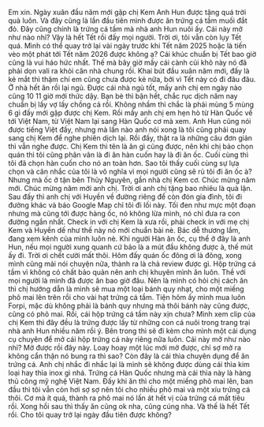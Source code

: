 Em xin. Ngày xuân đầu năm mới gặp chị Kem Anh Hun được tặng quá trời quà luôn. Và đây cũng là lần đầu tiên mình được ăn trứng cá tầm muối đắt đỏ. Đây cũng chính là trứng cá tầm mà nhà anh Hun nuôi ấy. Cái này mở như nào nhỉ? Vậy là hết Tết rồi đấy mọi người. Trời ơi, tôi vẫn còn lụy Tết quá. Mình có thể quay trở lại vài ngày trước khi Tết năm 2025 hoặc là tiến vèo một phát tới Tết năm 2026 được không ạ? Cái khúc chuẩn bị Tết bao giờ cũng là vui háo hức nhất. Thế mà bây giờ mấy cái cành củi khô này nó đã phải dọn vali ra khỏi căn nhà chung rồi. Khai bút đầu xuân năm mới, đấy là kẻ mắt thì thậm chí em cũng chưa được kẻ nữa, bởi vì Tết này có đi đâu đâu. Ở nhà hết ăn rồi lại ngủ. Được cái nhà ngủ tốt, mấy anh chị em ngày nào cũng 10 11 giờ mới thức dậy. Bạn bè thì bận hết, chắc rục dịch năm nay chuẩn bị lấy vợ lấy chồng cả rồi. Không nhầm thì chắc là phải mùng 5 mùng 6 gì đấy mới gặp được chị Kem. Rồi mấy anh chị em hẹn hò từ Hàn Quốc về tới Việt Nam, từ Việt Nam lại sang Hàn Quốc cơ mà xem. Anh Hun cũng nói được tiếng Việt đấy, nhưng mà lần nào anh nói xong là tôi cũng phải quay sang chị Kem để nghe phiên dịch lại. Rồi đấy, thật ra là những câu đơn giản thì vẫn nghe được. Chị Kem thì tên là ăn gì cũng được, nên khi chị bảo chọn quán thì tôi cũng phân vân là đi ăn hàn cuốn hay là đi ăn ốc. Cuối cùng thì tôi đã chọn hàn cuốn cho nó an toàn hơn. Sao tôi thấy cuối cùng sự lựa chọn và cân nhắc của tôi là vô nghĩa vì mọi người cũng sẽ rủ tôi đi ăn ốc à? Nhưng mà ốc ở tận bên Thủy Nguyên, gần nhà chị Kem cơ. Chúc mừng năm mới. Chúc mừng năm mới anh chị. Trời ơi anh chị tặng bao nhiêu là quà lận. Sau đấy thì anh chị với Huyền về đường riêng để còn đón gia đình, tôi đi đường khác và báo Google Map chỉ tôi đi lối này. Tối đen như mực một đoạn nhưng mà cũng tới được hàng ốc, nó không lừa mình, nó chỉ đưa ra con đường ngắn nhất. Check in với chị Kem là xưa rồi, phải check in với mẹ chị Kem và Huyền dế như thế này nó mới chuẩn bài nè. Bác dễ thương lắm, đang xem kênh của mình luôn nè. Khi người Hàn ăn ốc, cụ thể ở đây là anh Hun, nếu mọi người xung quanh cứ bảo là a mút đầu không được à, thế mút ấy đi. Trời ơi chết cười mất thôi. Hôm đấy quán ốc đông ơi là đông, xong mình cũng mải nói chuyện nữa, thành ra là chả review được gì. Hộp trứng cá tầm vì không có chất bảo quản nên anh chị khuyên mình ăn luôn. Thề với mọi người là mình đã được ăn bao giờ đâu. Nên là mình có hỏi chị cách ăn thì chị hướng dẫn là mình sẽ mua một loại bánh quy nhạt, cho một miếng phô mai lên trên rồi cho vài hạt trứng cá tầm. Tiện hôm ấy mình mua luôn Forpi, mặc dù không phải là bánh quy nhưng mà thôi bánh này cũng được, cũng có phô mai. Rồi, cái hộp trứng cá tầm này xịn chưa? Mình xem clip của chị Kem thì đây đều là trứng được lấy từ những con cá nuôi trong trang trại nhà anh Hun nhiều năm rồi ý. Bên trong thì sẽ đi kèm cho mình một cái dụng cụ chuyên để mở cái hộp trứng cá này riêng nữa luôn. Cái này mở như nào nhỉ? Mở được rồi đây này. Loay hoay một lúc mới mở được, chỉ sợ mở ra không cẩn thận nó bung ra thì sao? Còn đây là cái thìa chuyên dụng để ăn trứng cá. Anh chị nhắc đi nhắc lại là mình sẽ không được dùng cái thìa kim loại hay thìa inox gì nhá. Trứng cá Hàn Quốc nhưng mà cái thìa này là hàng thủ công mỹ nghệ Việt Nam. Đấy khi ăn thì cho một miếng phô mai lên, ban đầu thì tôi vẫn còn hơi sợ sợ nên tôi cho nhiều phô mai và một xíu trứng cá thôi. Cơ mà ít quá, thành ra phô mai nó lấn át hết vị của trứng cá mất tiêu rồi. Xong hồi sau thì thấy ăn cũng ok nha, cũng cúng nha. Và thế là hết Tết rồi. Cho tôi quay trở lại ngày đầu tiên được không?